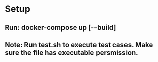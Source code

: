 # Setup
## Run: docker-compose up [--build]

## Note: Run test.sh to execute test cases. Make sure the file has executable persmission.